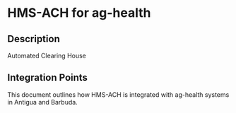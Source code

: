 # HMS-ACH for ag-health

## Description

Automated Clearing House

## Integration Points

This document outlines how HMS-ACH is integrated with ag-health systems in Antigua and Barbuda.
